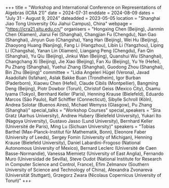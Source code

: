 +++
title = "Workshop and International Conference on Representations of Algebras (ICRA 21)"
date = 2024-07-31
enddate = 2024-08-09
dates = "July 31 - August 9, 2024"
dateadded = 2023-05-05
location = "Shanghai Jiao Tong University (Xu Jiahui Campus), China"
webpage = "https://icra21.sjtu.edu.cn/"
organisers = "Hongxing Chen (Beijing), Jianmin Chen (Xiamen), Jiarui Fei (Shanghai), Changjian Fu (Chengdu), Nan Gao (Shanghai), Jinyun Guo (Changsha), Yang Han (Beijing), Wei Hu (Beijing), Zhaoyong Huang (Nanjing), Fang Li (Hangzhou), Libin Li (Yangzhou), Liping Li (Changsha), Yanan Lin (Xiamen), Liangang Peng (Chengdu), Fan Qin (Shanghai), Yu Qiu (Beijing), Jinkui Wan (Beijing), Quanshui Wu (Shanghai), Changchang Xi (Beijing), Jie Xiao (Beijing), Fan Xu (Beijing), Yu Ye (Hefei), Pu Zhang (Shanghai), Yuehui Zhang (Shanghai), Guodong Zhou (Shanghai), Bin Zhu (Beijing)"
committee = "Lidia Angeleri Hügel (Verona), Javad Asadollahi (Isfahan), Aslak Bakke Buan (Trondheim), Igor Burban (Paderborn), Xiaowu Chen (Hefei), Claude Cibils (Montpellier), Bangming Deng (Beijing), Piotr Dowbor (Toruń), Christof Geiss (Mexico City), Osamu Iyama (Tokyo), Bernhard Keller (Paris), Henning Krause (Bielefeld), Eduardo Marcos (São Paulo), Ralf Schiffler (Connecticut), Sibylle Schroll (Köln), Andrea Solotar (Buenos Aires), Michael Wemyss (Glasgow), Pu Zhang (Shanghai)"
special_talks = "Workshop Courses"
special_speakers = "Sira Gratz (Aarhus University), Andrew Hubery (Bielefeld University), Yukari Ito (Nagoya University), Gustavo Jasso (Lund University), Bernhard Keller (Université de Paris), Ming Lu (Sichuan University)"
speakers = "Tobias Barthel (Max-Planck-Institut für Mathematik, Bonn), Eleonore Faber (University of Leeds), Sergey Fomin (University of Michigan), Henning Krause (Bielefeld University), Daniel Labardini-Frogoso (National Autonomous University of Mexico), Bernard Leclerc (Université de Caen Basse-Normandie), Vanessa Miemietz (University of East Anglia), Fernando Muro (Universidad de Sevilla), Steve Oudot (National Institute for Research in Computer Science and Control, France), Efim Zelmanov (Southern University of Science and Technology of China), Alexandra Zvonareva (Universität Stuttgart), Grzegorz Zwara (Nicolaus Copernicus University of Toruń)"
+++
